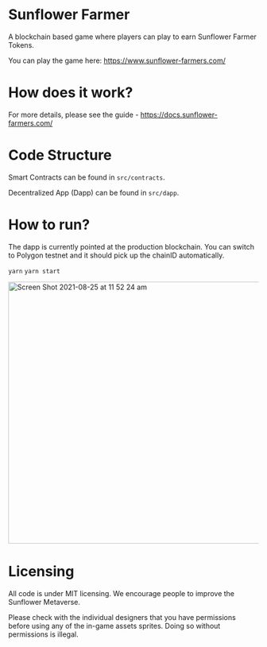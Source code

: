 # Sunflower Farmer

A blockchain based game where players can play to earn Sunflower Farmer Tokens.

You can play the game here: https://www.sunflower-farmers.com/

# How does it work?

For more details, please see the guide - https://docs.sunflower-farmers.com/

# Code Structure

Smart Contracts can be found in `src/contracts`.

Decentralized App (Dapp) can be found in `src/dapp`.

# How to run?

The dapp is currently pointed at the production blockchain. You can switch to Polygon testnet and it should pick up the chainID automatically.

`yarn`
`yarn start`

<img width="527" alt="Screen Shot 2021-08-25 at 11 52 24 am" src="https://user-images.githubusercontent.com/11745561/130713259-f87fd1b4-a6f1-4b25-b8b9-4eff6beee9e9.png">

# Licensing 

All code is under MIT licensing. We encourage people to improve the Sunflower Metaverse.

Please check with the individual designers that you have permissions before using any of the in-game assets sprites. Doing so without permissions is illegal.
